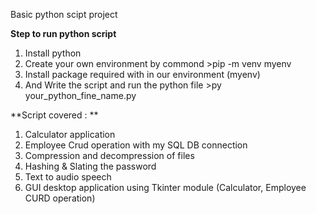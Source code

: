 Basic python scipt project 

**Step to run python script**
1. Install python
2. Create your own environment by commond >pip -m venv myenv
3. Install package required with in our environment (myenv)
4. And Write the script and run the python file >py your_python_fine_name.py

**Script covered : **
1. Calculator application
2. Employee Crud operation with my SQL DB connection
3. Compression and decompression of files
4. Hashing & Slating the password
5. Text to audio speech
6. GUI desktop application using Tkinter module (Calculator, Employee CURD operation)
